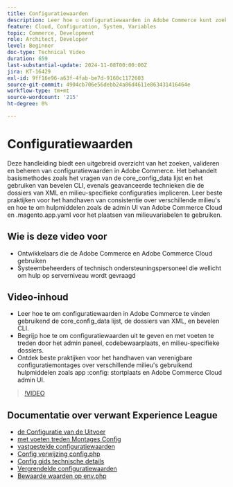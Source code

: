 ```yaml
---
title: Configuratiewaarden
description: Leer hoe u configuratiewaarden in Adobe Commerce kunt zoeken, valideren en beheren met behulp van core_config_data, XML-bestanden en beheerinstellingen.
feature: Cloud, Configuration, System, Variables
topic: Commerce, Development
role: Architect, Developer
level: Beginner
doc-type: Technical Video
duration: 659
last-substantial-update: 2024-11-08T00:00:00Z
jira: KT-16429
exl-id: 9ff16e96-a63f-4fab-be7d-9160c1172603
source-git-commit: 4904cb706e56debb24a86d4611e863431416464e
workflow-type: tm+mt
source-wordcount: '215'
ht-degree: 0%

---
```


# Configuratiewaarden

Deze handleiding biedt een uitgebreid overzicht van het zoeken, valideren en beheren van configuratiewaarden in Adobe Commerce. Het behandelt basismethodes zoals het vragen van de core_config_data lijst en het gebruiken van bevelen CLI, evenals geavanceerde technieken die de dossiers van XML en milieu-specifieke configuraties impliceren. Leer beste praktijken voor het handhaven van consistentie over verschillende milieu&#39;s en hoe te om hulpmiddelen zoals de admin UI van Adobe Commerce Cloud en .magento.app.yaml voor het plaatsen van milieuvariabelen te gebruiken.

## Wie is deze video voor

- Ontwikkelaars die de Adobe Commerce en Adobe Commerce Cloud gebruiken
- Systeembeheerders of technisch ondersteuningspersoneel die wellicht om hulp op serverniveau wordt gevraagd

## Video-inhoud

- Leer hoe te om configuratiewaarden in Adobe Commerce te vinden gebruikend de core_config_data lijst, de dossiers van XML, en bevelen CLI.
- Begrijp hoe te om configuratiewaarden uit te geven en met voeten te treden door het admin paneel, codebewaarplaats, en milieu-specifieke dossiers.
- Ontdek beste praktijken voor het handhaven van verenigbare configuratiemontages over verschillende milieu&#39;s gebruikend hulpmiddelen zoals app :config: stortplaats en Adobe Commerce Cloud admin UI.

>[!VIDEO](https://video.tv.adobe.com/v/3436458/?learn=on)

## Documentatie over verwant Experience League

- [ de Configuratie van de Uitvoer ](https://experienceleague.adobe.com/en/docs/commerce-operations/configuration-guide/cli/configuration-management/export-configuration)
- [ met voeten treden Montages Config ](https://experienceleague.adobe.com/en/docs/commerce-operations/configuration-guide/paths/override-config-settings)
- [ vastgestelde configuratiewaarden ](https://experienceleague.adobe.com/en/docs/commerce-operations/configuration-guide/cli/configuration-management/set-configuration-values)
- [ Config verwijzing config.php ](https://experienceleague.adobe.com/en/docs/commerce-operations/configuration-guide/files/config-reference-configphp)
- [ Config gids technische details ](https://experienceleague.adobe.com/en/docs/commerce-operations/configuration-guide/deployment/technical-details)
- [ Vergrendelde configuratiewaarden ](https://experienceleague.adobe.com/en/docs/commerce-operations/configuration-guide/deployment/technical-details#:~:text=Configuration%20settings%20locked%20in%20the,php%20files)
- [ Bewaarde waarden op env.php ](https://experienceleague.adobe.com/en/docs/commerce-knowledge-base/kb/troubleshooting/miscellaneous/locked-fields-in-magento-admin#:~:text=Cause,php%20)
